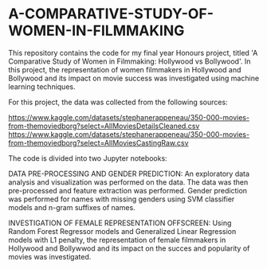 # A-COMPARATIVE-STUDY-OF-WOMEN-IN-FILMMAKING

This repository contains the code for my final year Honours project, titled 'A Comparative Study of Women in Filmmaking: Hollywood vs Bollywood'. In this project, the representation of women filmmakers in Hollywood and Bollywood and its impact on movie success was investigated using machine learning techniques.

For this project, the data was collected from the following sources:

https://www.kaggle.com/datasets/stephanerappeneau/350-000-movies-from-themoviedborg?select=AllMoviesDetailsCleaned.csv
https://www.kaggle.com/datasets/stephanerappeneau/350-000-movies-from-themoviedborg?select=AllMoviesCastingRaw.csv

The code is divided into two Jupyter notebooks:

DATA PRE-PROCESSING AND GENDER PREDICTION: An exploratory data analysis and visualization was performed on the data. The data was then pre-processed and feature extraction was performed. Gender prediction was performed for names with missing genders using SVM classifier models and n-gram suffixes of names.

INVESTIGATION OF FEMALE REPRESENTATION OFFSCREEN: Using Random Forest Regressor models and Generalized Linear Regression models with L1 penalty, the representation of female filmmakers in Hollywood and Bollywwod and its impact on the succes and popularity of movies was investigated.
